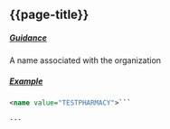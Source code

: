 ## {{page-title}}

<h5><ins>Guidance</ins></h5>

A name associated with the organization

<h5><ins>Example</ins></h5>

```xml
<name value="TESTPHARMACY">```

---
